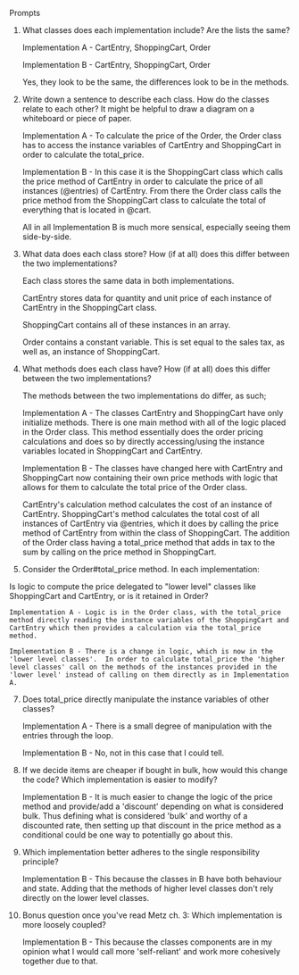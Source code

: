 Prompts

1. What classes does each implementation include? Are the lists the same?

    Implementation A - CartEntry, ShoppingCart, Order

    Implementation B - CartEntry, ShoppingCart, Order

    Yes, they look to be the same, the differences look to be in the methods.

2. Write down a sentence to describe each class.
How do the classes relate to each other? It might be helpful to draw a diagram on a whiteboard or piece of paper.

    Implementation A - To calculate the price of the Order, the Order class has to access the instance variables of CartEntry and ShoppingCart in order to calculate the total_price.  

    Implementation B - In this case it is the ShoppingCart class which calls the price method of CartEntry in order to calculate the price of all instances (@entries) of CartEntry.  From there the Order class calls the price method from the ShoppingCart class to calculate the total of everything that is located in @cart.

    All in all Implementation B is much more sensical, especially seeing them side-by-side.

4. What data does each class store? How (if at all) does this differ between the two implementations?

    Each class stores the same data in both implementations.  

    CartEntry stores data for quantity and unit price of each instance of CartEntry in the ShoppingCart class.

    ShoppingCart contains all of these instances in an array.

    Order contains a constant variable.  This is set equal to the sales tax, as well as, an instance of ShoppingCart.

5. What methods does each class have? How (if at all) does this differ between the two implementations?

    The methods between the two implementations do differ, as such;  

    Implementation A - The classes CartEntry and ShoppingCart have only initialize methods.  There is one main method with all of the logic placed in the Order class.  This method essentially does the order pricing calculations and does so by directly accessing/using the instance variables located in ShoppingCart and CartEntry.  

    Implementation B - The classes have changed here with CartEntry and ShoppingCart now containing their own price methods with logic that allows for them to calculate the total price of the Order class.

    CartEntry's calculation method calculates the cost of an instance of CartEntry.  ShoppingCart's method calculates the total cost of all instances of CartEntry via @entries, which it does by calling the price method of CartEntry from within the class of ShoppingCart.  The addition of the Order class having a total_price method that adds in tax to the sum by calling on the price method in ShoppingCart.

6. Consider the Order#total_price method. In each implementation:

Is logic to compute the price delegated to "lower level" classes like ShoppingCart and CartEntry, or is it retained in Order?

    Implementation A - Logic is in the Order class, with the total_price method directly reading the instance variables of the ShoppingCart and CartEntry which then provides a calculation via the total_price method.

    Implementation B - There is a change in logic, which is now in the 'lower level classes'.  In order to calculate total_price the 'higher level classes' call on the methods of the instances provided in the 'lower level' instead of calling on them directly as in Implementation A.

7. Does total_price directly manipulate the instance variables of other classes?

    Implementation A - There is a small degree of manipulation with the entries through the loop.

    Implementation B - No, not in this case that I could tell.

8. If we decide items are cheaper if bought in bulk, how would this change the code? Which implementation is easier to modify?

    Implementation B -  It is much easier to change the logic of the price method and provide/add a 'discount' depending on what is considered bulk. Thus defining what is considered 'bulk' and worthy of a discounted rate, then setting up that discount in the price method as a conditional could be one way to potentially go about this.

9. Which implementation better adheres to the single responsibility principle?

    Implementation B - This because the classes in B have both behaviour and state.  Adding that the methods of higher level classes don't rely directly on the lower level classes.

10. Bonus question once you've read Metz ch. 3: Which implementation is more loosely coupled?

    Implementation B - This because the classes components are in my opinion what I would call more 'self-reliant' and work more cohesively together due to that.

